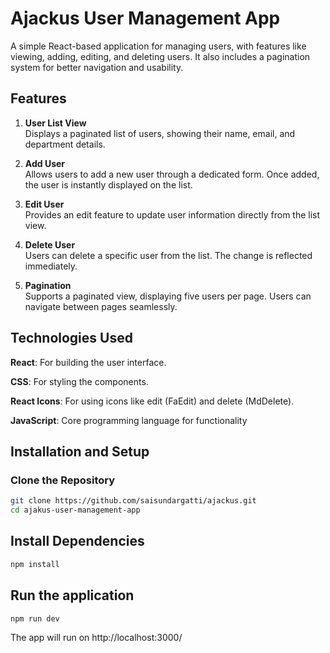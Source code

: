 # Ajackus User Management App

A simple React-based application for managing users, with features like viewing, adding, editing, and deleting users. It also includes a pagination system for better navigation and usability.

## Features

1. **User List View**  
   Displays a paginated list of users, showing their name, email, and department details.

2. **Add User**  
   Allows users to add a new user through a dedicated form. Once added, the user is instantly displayed on the list.

3. **Edit User**  
   Provides an edit feature to update user information directly from the list view.

4. **Delete User**  
   Users can delete a specific user from the list. The change is reflected immediately.

5. **Pagination**  
   Supports a paginated view, displaying five users per page. Users can navigate between pages seamlessly.

## Technologies Used
**React**: For building the user interface.

**CSS**: For styling the components.

**React Icons**: For using icons like edit (FaEdit) and delete (MdDelete).

**JavaScript**: Core programming language for functionality

## Installation and Setup

### Clone the Repository

```bash
git clone https://github.com/saisundargatti/ajackus.git
cd ajakus-user-management-app
```
## Install Dependencies
```bash
npm install
```
## Run the application
```bash
npm run dev
```
The app will run on http://localhost:3000/


